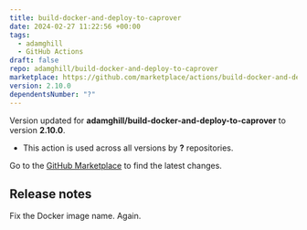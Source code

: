 ```yaml
---
title: build-docker-and-deploy-to-caprover
date: 2024-02-27 11:22:56 +00:00
tags:
  - adamghill
  - GitHub Actions
draft: false
repo: adamghill/build-docker-and-deploy-to-caprover
marketplace: https://github.com/marketplace/actions/build-docker-and-deploy-to-caprover
version: 2.10.0
dependentsNumber: "?"
---
```



Version updated for **adamghill/build-docker-and-deploy-to-caprover** to version **2.10.0**.
- This action is used across all versions by **?** repositories.

Go to the [GitHub Marketplace](https://github.com/marketplace/actions/build-docker-and-deploy-to-caprover) to find the latest changes.

## Release notes

Fix the Docker image name. Again.
